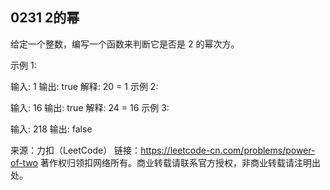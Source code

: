 ## 0231 2的幂

给定一个整数，编写一个函数来判断它是否是 2 的幂次方。

示例 1:

输入: 1
输出: true
解释: 20 = 1
示例 2:

输入: 16
输出: true
解释: 24 = 16
示例 3:

输入: 218
输出: false

来源：力扣（LeetCode）
链接：https://leetcode-cn.com/problems/power-of-two
著作权归领扣网络所有。商业转载请联系官方授权，非商业转载请注明出处。